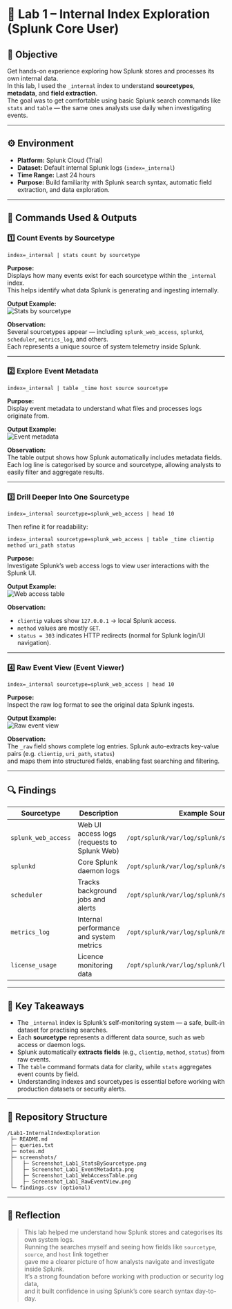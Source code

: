 # 🧠 Lab 1 – Internal Index Exploration (Splunk Core User)

## 🎯 Objective  
Get hands-on experience exploring how Splunk stores and processes its own internal data.  
In this lab, I used the `_internal` index to understand **sourcetypes**, **metadata**, and **field extraction**.  
The goal was to get comfortable using basic Splunk search commands like `stats` and `table` — the same ones analysts use daily when investigating events.

---

## ⚙️ Environment  
- **Platform:** Splunk Cloud (Trial)  
- **Dataset:** Default internal Splunk logs (`index=_internal`)  
- **Time Range:** Last 24 hours  
- **Purpose:** Build familiarity with Splunk search syntax, automatic field extraction, and data exploration.

---

## 🧩 Commands Used & Outputs  

### 1️⃣ Count Events by Sourcetype  
```spl
index=_internal | stats count by sourcetype
```

**Purpose:**  
Displays how many events exist for each sourcetype within the `_internal` index.  
This helps identify what data Splunk is generating and ingesting internally.

**Output Example:**  
![Stats by sourcetype](screenshots/Screenshot_Lab1_StatsBySourcetype.png)

**Observation:**  
Several sourcetypes appear — including `splunk_web_access`, `splunkd`, `scheduler`, `metrics_log`, and others.  
Each represents a unique source of system telemetry inside Splunk.

---

### 2️⃣ Explore Event Metadata  
```spl
index=_internal | table _time host source sourcetype
```

**Purpose:**  
Display event metadata to understand what files and processes logs originate from.

**Output Example:**  
![Event metadata](screenshots/Screenshot_Lab1_EventMetadata.png)

**Observation:**  
The table output shows how Splunk automatically includes metadata fields.  
Each log line is categorised by source and sourcetype, allowing analysts to easily filter and aggregate results.

---

### 3️⃣ Drill Deeper Into One Sourcetype  
```spl
index=_internal sourcetype=splunk_web_access | head 10
```

Then refine it for readability:  
```spl
index=_internal sourcetype=splunk_web_access | table _time clientip method uri_path status
```

**Purpose:**  
Investigate Splunk’s web access logs to view user interactions with the Splunk UI.

**Output Example:**  
![Web access table](screenshots/Screenshot_Lab1_WebAccessTable.png)

**Observation:**  
- `clientip` values show `127.0.0.1` → local Splunk access.  
- `method` values are mostly `GET`.  
- `status = 303` indicates HTTP redirects (normal for Splunk login/UI navigation).

---

### 4️⃣ Raw Event View (Event Viewer)  
```spl
index=_internal sourcetype=splunk_web_access | head 10
```

**Purpose:**  
Inspect the raw log format to see the original data Splunk ingests.

**Output Example:**  
![Raw event view](screenshots/Screenshot_Lab1_RawEventView.png)

**Observation:**  
The `_raw` field shows complete log entries. Splunk auto-extracts key-value pairs (e.g. `clientip`, `uri_path`, `status`)  
and maps them into structured fields, enabling fast searching and filtering.

---

## 🔍 Findings  

| Sourcetype | Description | Example Source |
|-------------|--------------|----------------|
| `splunk_web_access` | Web UI access logs (requests to Splunk Web) | `/opt/splunk/var/log/splunk/splunkd_access.log` |
| `splunkd` | Core Splunk daemon logs | `/opt/splunk/var/log/splunk/splunkd.log` |
| `scheduler` | Tracks background jobs and alerts | `/opt/splunk/var/log/splunk/scheduler.log` |
| `metrics_log` | Internal performance and system metrics | `/opt/splunk/var/log/splunk/metrics.log` |
| `license_usage` | Licence monitoring data | `/opt/splunk/var/log/splunk/license_usage.log` |

---

## 🧠 Key Takeaways  
- The `_internal` index is Splunk’s self-monitoring system — a safe, built-in dataset for practising searches.  
- Each **sourcetype** represents a different data source, such as web access or daemon logs.  
- Splunk automatically **extracts fields** (e.g., `clientip`, `method`, `status`) from raw events.  
- The `table` command formats data for clarity, while `stats` aggregates event counts by field.  
- Understanding indexes and sourcetypes is essential before working with production datasets or security alerts.

---

## 📁 Repository Structure  
```
/Lab1-InternalIndexExploration
 ├─ README.md
 ├─ queries.txt
 ├─ notes.md
 ├─ screenshots/
 │   ├─ Screenshot_Lab1_StatsBySourcetype.png
 │   ├─ Screenshot_Lab1_EventMetadata.png
 │   ├─ Screenshot_Lab1_WebAccessTable.png
 │   ├─ Screenshot_Lab1_RawEventView.png
 └─ findings.csv (optional)
```

---

## 🏁 Reflection  
> This lab helped me understand how Splunk stores and categorises its own system logs.  
> Running the searches myself and seeing how fields like `sourcetype`, `source`, and `host` link together  
> gave me a clearer picture of how analysts navigate and investigate inside Splunk.  
> It’s a strong foundation before working with production or security log data,  
> and it built confidence in using Splunk’s core search syntax day-to-day.


